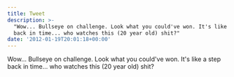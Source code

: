 ```yaml
---
title: Tweet
description: >-
  "Wow... Bullseye on challenge. Look what you could've won. It's like a step
  back in time... who watches this (20 year old) shit?"
date: '2012-01-19T20:01:18+00:00'
---
```

Wow... Bullseye on challenge. Look what you could've won. It's like a step back in time... who watches this (20 year old) shit?
